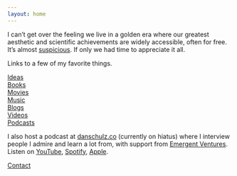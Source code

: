 ```yaml
---
layout: home
---
```


I can’t get over the feeling we live in a golden era where our greatest aesthetic and scientific achievements are widely accessible, often for free. It’s almost [suspicious](https://en.wikipedia.org/wiki/Anthropic_principle). If only we had time to appreciate it all.

Links to a few of my favorite things.

[Ideas](/ideas/)  
[Books](/books/)  
[Movies](/movies/)  
[Music](/music/)  
[Blogs](/blogs/)  
[Videos](/videos/)  
[Podcasts](/podcasts/)

I also host a podcast at [danschulz.co](https://www.danschulz.co/) (currently on hiatus) where I interview people I admire and learn a lot from, with support from [Emergent Ventures](https://marginalrevolution.com/marginalrevolution/2024/05/emergent-ventures-34th-cohort.html). Listen on [YouTube](https://www.youtube.com/@dnschlz), [Spotify](https://open.spotify.com/show/59YkrYwjAgiKAVMNGWPaLE), [Apple](https://podcasts.apple.com/us/podcast/undertone/id1693303954).

<a class="muted small" href="/contact">Contact</a>
